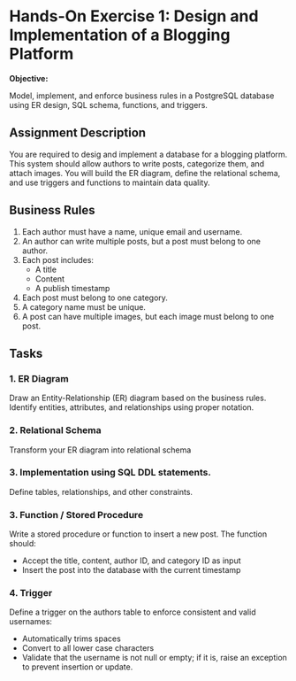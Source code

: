 # Hands-On Exercise 1: Design and Implementation of a Blogging Platform

**Objective:** 

Model, implement, and enforce business rules in a PostgreSQL database using ER design, SQL schema, functions, and triggers.



## Assignment Description

You are required to desig and implement a database for a blogging platform. 
This system should allow authors to write posts, categorize them, and attach images. 
You will build the ER diagram, define the relational schema, and use triggers and functions to maintain data quality.


## Business Rules

1. Each author must have a name, unique email and username.
2. An author can write multiple posts, but a post must belong to one author.
3. Each post includes:
   - A title
   - Content
   - A publish timestamp
4. Each post must belong to one category.
5. A category name must be unique.
6. A post can have multiple images, but each image must belong to one post.



## Tasks

### 1. ER Diagram
Draw an Entity-Relationship (ER) diagram based on the business rules. Identify entities, attributes, and relationships 
using proper notation.

### 2. Relational Schema
Transform your ER diagram into relational schema 

### 3. Implementation using SQL DDL statements. 
Define tables, relationships, and other constraints.

### 3. Function / Stored Procedure
Write a stored procedure or function to insert a new post. The function should:
- Accept the title, content, author ID, and category ID as input
- Insert the post into the database with the current timestamp

### 4. Trigger
Define a trigger on the authors table to enforce consistent and valid usernames:
- Automatically trims spaces
- Convert to all lower case characters
- Validate that the username is not null or empty; if it is, raise an exception to prevent insertion or update.

